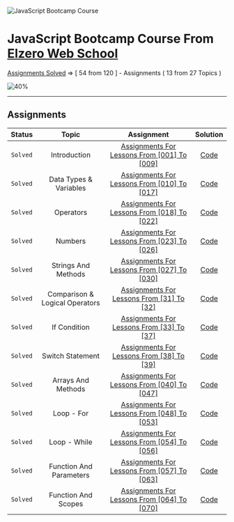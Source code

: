 ![JavaScript Bootcamp Course](https://elzero.org/js.png)

# JavaScript Bootcamp Course From [Elzero Web School](https://elzero.org/)

[Assignments Solved](https://elzero.org/category/assignments/javascript-bootcamp-assignments/) => [ 54 from 120 ] - Assignments ( 13 from 27 Topics )

![40%](https://progress-bar.dev/45/?title=Solved)

---

## Assignments

|  Status  |             Topic              |                                                        Assignment                                                         |                                Solution                                 |
| :------: | :----------------------------: | :-----------------------------------------------------------------------------------------------------------------------: | :---------------------------------------------------------------------: |
| `Solved` |           Introduction          | [Assignments For Lessons From [001] To [009]](https://elzero.org/javascript-bootcamp-assignments-lesson-from-001-to-009/) | [Code](https://github.com/marobakr/assignmentsJs/tree/master/Topic%201) |
| `Solved` |      Data Types & Variables     | [Assignments For Lessons From [010] To [017]](https://elzero.org/javascript-bootcamp-assignments-lesson-from-010-to-017/) | [Code](https://github.com/marobakr/assignmentsJs/tree/master/Topic%202) |
| `Solved` |            Operators            | [Assignments For Lessons From [018] To [022]](https://elzero.org/javascript-bootcamp-assignments-lesson-from-010-to-017/) | [Code](https://github.com/marobakr/assignmentsJs/tree/master/Topic%203) |
| `Solved` |            Numbers              | [Assignments For Lessons From [023] To [026]](https://elzero.org/javascript-bootcamp-assignments-lesson-from-023-to-026/) | [Code](https://github.com/marobakr/assignmentsJs/tree/master/Topic%204) |
| `Solved` |       Strings And Methods       | [Assignments For Lessons From [027] To [030]](https://elzero.org/javascript-bootcamp-assignments-lesson-from-027-to-030/) | [Code](https://github.com/marobakr/assignmentsJs/tree/master/Topic%205) |
| `Solved` |  Comparison & Logical Operators |  [Assignments For Lessons From [31] To [32]](https://elzero.org/javascript-bootcamp-assignments-lesson-from-010-to-017/)  | [Code](https://github.com/marobakr/assignmentsJs/tree/master/Topic%206) |
| `Solved` |           If Condition          |  [Assignments For Lessons From [33] To [37]](https://elzero.org/javascript-bootcamp-assignments-lesson-from-010-to-017/)  | [Code](https://github.com/marobakr/assignmentsJs/tree/master/Topic%207) |
| `Solved` |       Switch Statement          |  [Assignments For Lessons From [38] To [39]](https://elzero.org/javascript-bootcamp-assignments-lesson-from-038-to-039/)  | [Code](https://github.com/marobakr/assignmentsJs/tree/master/Topic%208) |
| `Solved` |     Arrays And Methods          |  [Assignments For Lessons From [040] To [047]](https://elzero.org/javascript-bootcamp-assignments-lesson-from-040-to-047/)  | [Code](https://github.com/marobakr/assignmentsJs/tree/master/Topic%209) |
| `Solved` |             Loop - For          |  [Assignments For Lessons From [048] To [053]](https://elzero.org/javascript-bootcamp-assignments-lesson-from-048-to-053/)  | [Code](https://github.com/marobakr/assignmentsJs/tree/master/Topic%2010) |
| `Solved` |           Loop - While          |  [Assignments For Lessons From [054] To [056]](https://elzero.org/javascript-bootcamp-assignments-lesson-from-054-to-056/)  | [Code](https://github.com/marobakr/assignmentsJs/tree/master/Topic%2011) |
| `Solved` |Function And Parameters          |  [Assignments For Lessons From [057] To [063]](https://elzero.org/javascript-bootcamp-assignments-lesson-from-057-to-063/)  | [Code](https://github.com/marobakr/assignmentsJs/tree/master/Topic%2012) |
| `Solved` |    Function And Scopes          |  [Assignments For Lessons From [064] To [070]](https://elzero.org/javascript-bootcamp-assignments-lesson-from-064-to-070/)  | [Code](https://github.com/marobakr/assignmentsJs/tree/master/Topic%2013) |


